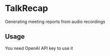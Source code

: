 # TalkRecap
Generating meeting reports from audio recordings

## Usage
You need OpenAI API key to use it
